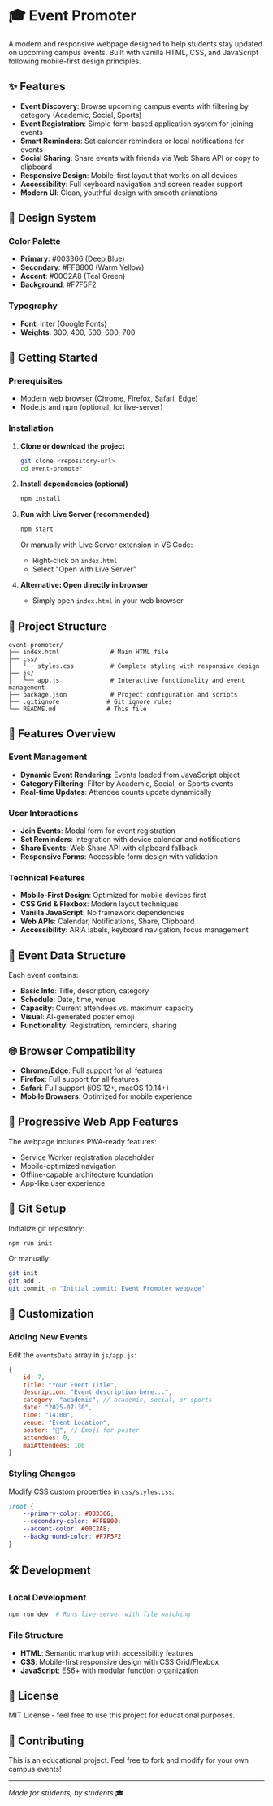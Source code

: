 # 🎓 Event Promoter

A modern and responsive webpage designed to help students stay updated on upcoming campus events. Built with vanilla HTML, CSS, and JavaScript following mobile-first design principles.

## ✨ Features

- **Event Discovery**: Browse upcoming campus events with filtering by category (Academic, Social, Sports)
- **Event Registration**: Simple form-based application system for joining events
- **Smart Reminders**: Set calendar reminders or local notifications for events
- **Social Sharing**: Share events with friends via Web Share API or copy to clipboard
- **Responsive Design**: Mobile-first layout that works on all devices
- **Accessibility**: Full keyboard navigation and screen reader support
- **Modern UI**: Clean, youthful design with smooth animations

## 🎨 Design System

### Color Palette
- **Primary**: #003366 (Deep Blue)
- **Secondary**: #FFB800 (Warm Yellow) 
- **Accent**: #00C2A8 (Teal Green)
- **Background**: #F7F5F2

### Typography
- **Font**: Inter (Google Fonts)
- **Weights**: 300, 400, 500, 600, 700

## 🚀 Getting Started

### Prerequisites
- Modern web browser (Chrome, Firefox, Safari, Edge)
- Node.js and npm (optional, for live-server)

### Installation

1. **Clone or download the project**
   ```bash
   git clone <repository-url>
   cd event-promoter
   ```

2. **Install dependencies (optional)**
   ```bash
   npm install
   ```

3. **Run with Live Server (recommended)**
   ```bash
   npm start
   ```
   
   Or manually with Live Server extension in VS Code:
   - Right-click on `index.html`
   - Select "Open with Live Server"

4. **Alternative: Open directly in browser**
   - Simply open `index.html` in your web browser

## 📁 Project Structure

```
event-promoter/
├── index.html              # Main HTML file
├── css/
│   └── styles.css          # Complete styling with responsive design
├── js/
│   └── app.js              # Interactive functionality and event management
├── package.json            # Project configuration and scripts
├── .gitignore             # Git ignore rules
└── README.md              # This file
```

## 🔧 Features Overview

### Event Management
- **Dynamic Event Rendering**: Events loaded from JavaScript object
- **Category Filtering**: Filter by Academic, Social, or Sports events
- **Real-time Updates**: Attendee counts update dynamically

### User Interactions
- **Join Events**: Modal form for event registration
- **Set Reminders**: Integration with device calendar and notifications
- **Share Events**: Web Share API with clipboard fallback
- **Responsive Forms**: Accessible form design with validation

### Technical Features
- **Mobile-First Design**: Optimized for mobile devices first
- **CSS Grid & Flexbox**: Modern layout techniques
- **Vanilla JavaScript**: No framework dependencies
- **Web APIs**: Calendar, Notifications, Share, Clipboard
- **Accessibility**: ARIA labels, keyboard navigation, focus management

## 🎯 Event Data Structure

Each event contains:
- **Basic Info**: Title, description, category
- **Schedule**: Date, time, venue
- **Capacity**: Current attendees vs. maximum capacity
- **Visual**: AI-generated poster emoji
- **Functionality**: Registration, reminders, sharing

## 🌐 Browser Compatibility

- **Chrome/Edge**: Full support for all features
- **Firefox**: Full support for all features  
- **Safari**: Full support (iOS 12+, macOS 10.14+)
- **Mobile Browsers**: Optimized for mobile experience

## 📱 Progressive Web App Features

The webpage includes PWA-ready features:
- Service Worker registration placeholder
- Mobile-optimized navigation
- Offline-capable architecture foundation
- App-like user experience

## 🔄 Git Setup

Initialize git repository:
```bash
npm run init
```

Or manually:
```bash
git init
git add .
git commit -m "Initial commit: Event Promoter webpage"
```

## 🎨 Customization

### Adding New Events
Edit the `eventsData` array in `js/app.js`:

```javascript
{
    id: 7,
    title: "Your Event Title",
    description: "Event description here...",
    category: "academic", // academic, social, or sports
    date: "2025-07-30",
    time: "14:00",
    venue: "Event Location",
    poster: "🎨", // Emoji for poster
    attendees: 0,
    maxAttendees: 100
}
```

### Styling Changes
Modify CSS custom properties in `css/styles.css`:

```css
:root {
    --primary-color: #003366;
    --secondary-color: #FFB800;
    --accent-color: #00C2A8;
    --background-color: #F7F5F2;
}
```

## 🛠️ Development

### Local Development
```bash
npm run dev  # Runs live-server with file watching
```

### File Structure
- **HTML**: Semantic markup with accessibility features
- **CSS**: Mobile-first responsive design with CSS Grid/Flexbox
- **JavaScript**: ES6+ with modular function organization

## 📄 License

MIT License - feel free to use this project for educational purposes.

## 🤝 Contributing

This is an educational project. Feel free to fork and modify for your own campus events!

---

*Made for students, by students* 🎓
